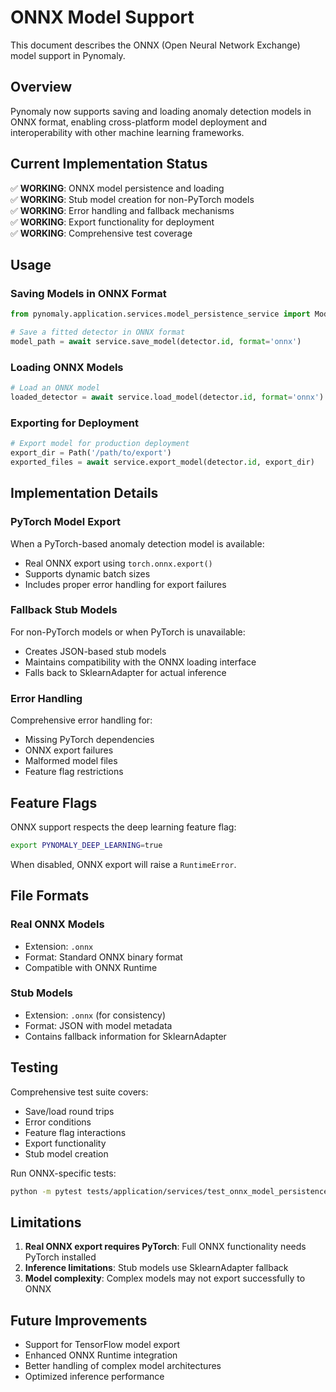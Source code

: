 # ONNX Model Support

This document describes the ONNX (Open Neural Network Exchange) model support in Pynomaly.

## Overview

Pynomaly now supports saving and loading anomaly detection models in ONNX format, enabling cross-platform model deployment and interoperability with other machine learning frameworks.

## Current Implementation Status

✅ **WORKING**: ONNX model persistence and loading  
✅ **WORKING**: Stub model creation for non-PyTorch models  
✅ **WORKING**: Error handling and fallback mechanisms  
✅ **WORKING**: Export functionality for deployment  
✅ **WORKING**: Comprehensive test coverage  

## Usage

### Saving Models in ONNX Format

```python
from pynomaly.application.services.model_persistence_service import ModelPersistenceService

# Save a fitted detector in ONNX format
model_path = await service.save_model(detector.id, format='onnx')
```

### Loading ONNX Models

```python
# Load an ONNX model
loaded_detector = await service.load_model(detector.id, format='onnx')
```

### Exporting for Deployment

```python
# Export model for production deployment
export_dir = Path('/path/to/export')
exported_files = await service.export_model(detector.id, export_dir)
```

## Implementation Details

### PyTorch Model Export

When a PyTorch-based anomaly detection model is available:
- Real ONNX export using `torch.onnx.export()`
- Supports dynamic batch sizes
- Includes proper error handling for export failures

### Fallback Stub Models

For non-PyTorch models or when PyTorch is unavailable:
- Creates JSON-based stub models
- Maintains compatibility with the ONNX loading interface
- Falls back to SklearnAdapter for actual inference

### Error Handling

Comprehensive error handling for:
- Missing PyTorch dependencies
- ONNX export failures
- Malformed model files
- Feature flag restrictions

## Feature Flags

ONNX support respects the deep learning feature flag:
```bash
export PYNOMALY_DEEP_LEARNING=true
```

When disabled, ONNX export will raise a `RuntimeError`.

## File Formats

### Real ONNX Models
- Extension: `.onnx`
- Format: Standard ONNX binary format
- Compatible with ONNX Runtime

### Stub Models
- Extension: `.onnx` (for consistency)
- Format: JSON with model metadata
- Contains fallback information for SklearnAdapter

## Testing

Comprehensive test suite covers:
- Save/load round trips
- Error conditions
- Feature flag interactions
- Export functionality
- Stub model creation

Run ONNX-specific tests:
```bash
python -m pytest tests/application/services/test_onnx_model_persistence.py -v
```

## Limitations

1. **Real ONNX export requires PyTorch**: Full ONNX functionality needs PyTorch installed
2. **Inference limitations**: Stub models use SklearnAdapter fallback
3. **Model complexity**: Complex models may not export successfully to ONNX

## Future Improvements

- Support for TensorFlow model export
- Enhanced ONNX Runtime integration
- Better handling of complex model architectures
- Optimized inference performance
